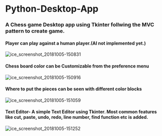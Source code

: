 # Python-Desktop-App
### A Chess game Desktop app using Tkinter follwing the MVC pattern to create game.
#### Player can play against a human player.(AI not implemented yet.)
![ice_screenshot_20181005-150831](https://user-images.githubusercontent.com/22642254/46527147-25e07100-c8b2-11e8-8760-565127538f35.png)
#### Chess board color can be Customizable from the preference menu
![ice_screenshot_20181005-150916](https://user-images.githubusercontent.com/22642254/46527148-25e07100-c8b2-11e8-828a-379960cb2846.png)

#### Where to put the pieces can be seen with different color blocks
![ice_screenshot_20181005-151059](https://user-images.githubusercontent.com/22642254/46527149-26790780-c8b2-11e8-9996-8d9cdddc31ac.png)

#### Text Editor- A simple Text Editor using Tkinter. Most common features like cut, paste, undo, redo, line number, find function etc is added.
![ice_screenshot_20181005-151252](https://user-images.githubusercontent.com/22642254/46527480-2594a580-c8b3-11e8-8ac2-e0dd0219eace.png)
